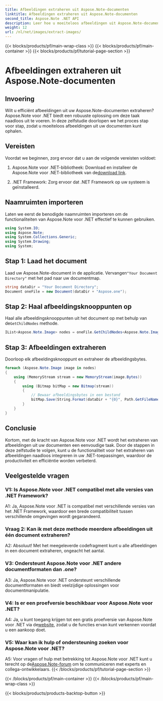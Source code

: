 ```yaml
---
title: Afbeeldingen extraheren uit Aspose.Note-documenten
linktitle: Afbeeldingen extraheren uit Aspose.Note-documenten
second_title: Aspose.Note .NET API
description: Leer hoe u moeiteloos afbeeldingen uit Aspose.Note-documenten kunt extraheren met Aspose.Note voor .NET. Verbeter uw mogelijkheden voor documentmanipulatie met deze uitgebreide tutorial.
weight: 12
url: /nl/net/images/extract-images/
---
```


{{< blocks/products/pf/main-wrap-class >}}
{{< blocks/products/pf/main-container >}}
{{< blocks/products/pf/tutorial-page-section >}}

# Afbeeldingen extraheren uit Aspose.Note-documenten

## Invoering

Wilt u efficiënt afbeeldingen uit uw Aspose.Note-documenten extraheren? Aspose.Note voor .NET biedt een robuuste oplossing om deze taak naadloos uit te voeren. In deze zelfstudie doorlopen we het proces stap voor stap, zodat u moeiteloos afbeeldingen uit uw documenten kunt ophalen.

## Vereisten

Voordat we beginnen, zorg ervoor dat u aan de volgende vereisten voldoet:

1.  Aspose.Note voor .NET-bibliotheek: Download en installeer de Aspose.Note voor .NET-bibliotheek van de[download link](https://releases.aspose.com/note/net/).
   
2. .NET Framework: Zorg ervoor dat .NET Framework op uw systeem is geïnstalleerd.

## Naamruimten importeren

Laten we eerst de benodigde naamruimten importeren om de functionaliteiten van Aspose.Note voor .NET effectief te kunnen gebruiken.

```csharp
using System.IO;
using Aspose.Note;
using System.Collections.Generic;
using System.Drawing;
using System;
```

## Stap 1: Laad het document

 Laad uw Aspose.Note-document in de applicatie. Vervangen`"Your Document Directory"` met het pad naar uw documentmap.

```csharp
string dataDir = "Your Document Directory";
Document oneFile = new Document(dataDir + "Aspose.one");
```

## Stap 2: Haal afbeeldingsknooppunten op

 Haal alle afbeeldingsknooppunten uit het document op met behulp van de`GetChildNodes` methode.

```csharp
IList<Aspose.Note.Image> nodes = oneFile.GetChildNodes<Aspose.Note.Image>();
```

## Stap 3: Afbeeldingen extraheren

Doorloop elk afbeeldingsknooppunt en extraheer de afbeeldingsbytes.

```csharp
foreach (Aspose.Note.Image image in nodes)
{
    using (MemoryStream stream = new MemoryStream(image.Bytes))
    {
        using (Bitmap bitMap = new Bitmap(stream))
        {
            // Bewaar afbeeldingsbytes in een bestand
            bitMap.Save(String.Format(dataDir + "{0}", Path.GetFileName(image.FileName)));
        }
    }
}
```

## Conclusie

Kortom, met de kracht van Aspose.Note voor .NET wordt het extraheren van afbeeldingen uit uw documenten een eenvoudige taak. Door de stappen in deze zelfstudie te volgen, kunt u de functionaliteit voor het extraheren van afbeeldingen naadloos integreren in uw .NET-toepassingen, waardoor de productiviteit en efficiëntie worden verbeterd.

## Veelgestelde vragen

### V1: Is Aspose.Note voor .NET compatibel met alle versies van .NET Framework?

A1: Ja, Aspose.Note voor .NET is compatibel met verschillende versies van het .NET Framework, waardoor een brede compatibiliteit tussen verschillende omgevingen wordt gegarandeerd.

### Vraag 2: Kan ik met deze methode meerdere afbeeldingen uit één document extraheren?

A2: Absoluut! Met het meegeleverde codefragment kunt u alle afbeeldingen in een document extraheren, ongeacht het aantal.

### V3: Ondersteunt Aspose.Note voor .NET andere documentformaten dan .one?

A3: Ja, Aspose.Note voor .NET ondersteunt verschillende documentformaten en biedt veelzijdige oplossingen voor documentmanipulatie.

### V4: Is er een proefversie beschikbaar voor Aspose.Note voor .NET?

 A4: Ja, u kunt toegang krijgen tot een gratis proefversie van Aspose.Note voor .NET via de[website](https://releases.aspose.com/), zodat u de functies ervan kunt verkennen voordat u een aankoop doet.

### V5: Waar kan ik hulp of ondersteuning zoeken voor Aspose.Note voor .NET?

 A5: Voor vragen of hulp met betrekking tot Aspose.Note voor .NET kunt u terecht op de[Aspose.Note-forum](https://forum.aspose.com/c/note/28) om te communiceren met experts en collega-ontwikkelaars.
{{< /blocks/products/pf/tutorial-page-section >}}

{{< /blocks/products/pf/main-container >}}
{{< /blocks/products/pf/main-wrap-class >}}

{{< blocks/products/products-backtop-button >}}
